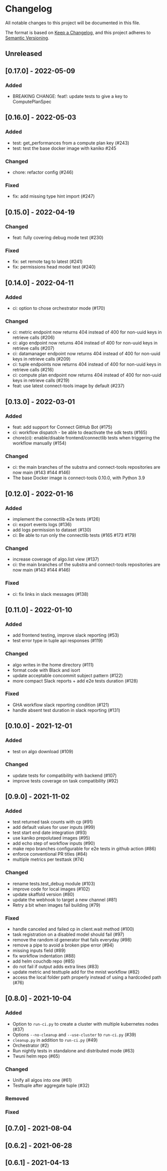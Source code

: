 # Changelog

All notable changes to this project will be documented in this file.

The format is based on [Keep a Changelog](https://keepachangelog.com/en/1.0.0/),
and this project adheres to [Semantic Versioning](https://semver.org/spec/v2.0.0.html).

## Unreleased

## [0.17.0] - 2022-05-09

### Added

- BREAKING CHANGE: feat!: update tests to give a key to ComputePlanSpec

## [0.16.0] - 2022-05-03

### Added

- test: get_performances from a compute plan key (#243)
- test: test the base docker image with kaniko #245

### Changed

- chore: refactor config (#246)

### Fixed

- fix: add missing type hint import (#247)

## [0.15.0] - 2022-04-19

### Changed

- feat: fully covering debug mode test (#230)

### Fixed

- fix: set remote tag to latest (#241)
- fix: permissions head model test (#240)

## [0.14.0] - 2022-04-11

### Added

- ci: option to chose orchestrator mode (#170)

### Changed

- ci: metric endpoint now returns 404 instead of 400 for non-uuid keys in retrieve calls (#206)
- ci: algo endpoint now returns 404 instead of 400 for non-uuid keys in retrieve calls (#207)
- ci: datamanager endpoint now returns 404 instead of 400 for non-uuid keys in retrieve calls (#209)
- ci: tuple endpoints now returns 404 instead of 400 for non-uuid keys in retrieve calls (#216)
- ci: compute plan endpoint now returns 404 instead of 400 for non-uuid keys in retrieve calls (#219)
- feat: use latest connect-tools image by default (#237)

## [0.13.0] - 2022-03-01

### Added

- feat: add support for Connect GitHub Bot (#175)
- ci: workflow dispatch - be able to deactivate the sdk tests (#165)
- chore(ci): enable/disable frontend/connectlib tests when triggering the workflow manually (#154)

### Changed

- ci: the main branches of the substra and connect-tools repositories are now main (#143 #144 #146)
- The base Docker image is connect-tools 0.10.0, with Python 3.9

## [0.12.0] - 2022-01-16

### Added

- implement the connectlib e2e tests (#126)
- ci: export events logs (#136)
- add logs permission to dataset (#130)
- ci: Be able to run only the connectlib tests (#165 #173 #179)

### Changed

- increase coverage of algo.list view (#137)
- ci: the main branches of the substra and connect-tools repositories are now main (#143 #144 #146)

### Fixed

- ci: fix links in slack messages (#138)

## [0.11.0] - 2022-01-10

### Added

- add frontend testing, improve slack reporting (#53)
- test error type in tuple api responses (#119)

### Changed

- algo writes in the home directory (#111)
- format code with Black and isort
- update acceptable concommit subject pattern (#122)
- more compact Slack reports + add e2e tests duration (#128)

### Fixed

- GHA workflow slack reporting condition (#121)
- handle absent test duration in slack reporting (#131)

## [0.10.0] - 2021-12-01

### Added

- test on algo download (#109)

### Changed

- update tests for compatibility with backend (#107)
- improve tests coverage on task compatibility (#92)

## [0.9.0] - 2021-11-02

### Added

- test returned task counts with cp (#91)
- add default values for user inputs (#99)
- test start end date integration (#93)
- use kaniko prepolutaed images (#95)
- add echo step of workflow inputs (#90)
- make repo branches configurable for e2e tests in github action (#86)
- enforce conventional PR titles (#84)
- multiple metrics per testtask (#74)

### Changed

- rename tests.test_debug module (#103)
- improve code for local images (#102)
- update skaffold version (#80)
- update the webhook to target a new channel (#81)
- Retry a bit when images fail building (#79)

### Fixed

- handle canceled and failed cp in client.wait method (#100)
- task registration on a disabled model should fail (#97)
- remove the random id generator that fails everyday (#98)
- remove a pipe to avoid a broken pipe error (#94)
- missing inputs field (#89)
- fix workflow indentation (#88)
- add helm couchdb repo (#85)
- do not fail if output adds extra lines (#83)
- update metric and testtuple add for the mnist workflow (#82)
- access the local folder path properly instead of using a hardcoded path (#76)

## [0.8.0] - 2021-10-04

### Added

- Option to `run-ci.py` to create a cluster with multiple kubernetes nodes (#37)
- Options `--no-cleanup` and `--use-cluster` to `run-ci.py` (#39)
- `cleanup.py` in addition to `run-ci.py` (#49)
- Orchestrator (#2)
- Run nightly tests in standalone and distributed mode (#63)
- Twuni helm repo (#65)

### Changed

- Unify all algos into one (#61)
- Testtuple after aggregate tuple (#32)

### Removed

### Fixed

## [0.7.0] - 2021-08-04

## [0.6.2] - 2021-06-28

## [0.6.1] - 2021-04-13
